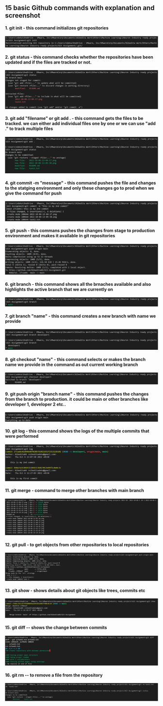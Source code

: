 ## 15 basic Github commands with explanation and screenshot
#### 1. git init  - this command initializes git repositories
![](2022-10-06-13-04-17.png)

#### 2. git status - this command checks whether the repositories have been updated and if the files are  tracked or not.
![](2022-10-06-13-05-38.png)


#### 3. git add "filename" or git add . - this command gets the files to be tracked. we can either add individual files one by one or we can use "add ." to track multiple files
![](2022-10-06-13-07-26.png)

#### 4. git commit -m "message" - this command pushes the file and changes to the statging environment and only these changes go to prod when we give the command for push
![](2022-10-06-13-08-12.png)


#### 5. git push  - this commans pushes the changes from stage to production environment and makes it available in git repositories
![](2022-10-06-13-08-57.png)

#### 6. git branch - this command shows all the brnaches available and also highlights the active branch that we are currently on
![](2022-10-06-13-09-22.png)


#### 7. git branch "name" - this command creates a new branch with name we provide 
![](2022-10-06-13-10-01.png)


#### 8. git checkout "name" - this command selects or makes the branch name we provide in the command as out current working branch
![](2022-10-06-13-41-17.png)

#### 9. git push origin "branch name"  - this command pushes the changes from the branch to production. it could be main or other branches like developer 1, developer 2 etc.. 
![](2022-10-06-13-42-07.png)

#### 10. git log - this command shows the logs of the multiple commits that were performed
![](2022-10-06-14-19-29.png)


#### 11. git merge  - command to merge other branches with main branch
![](image.png.png)

#### 12. git pull  - to get objects from other repositories to local repositories
![](2022-10-06-16-19-22.png)

#### 13. git show  - shows details about git objects like trees, commits etc
![](2022-10-06-16-29-41.png)

#### 15. git diff  -- shows the change between commits
![](2022-10-06-17-10-01.png)

#### 16. git rm  -- to remove a file from the repository
![](2022-10-06-17-14-40.png)




